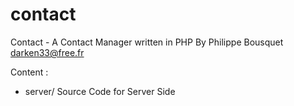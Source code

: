 # contact
Contact - A Contact Manager written in PHP 
By Philippe Bousquet <darken33@free.fr>

Content :
- server/ Source Code for Server Side
